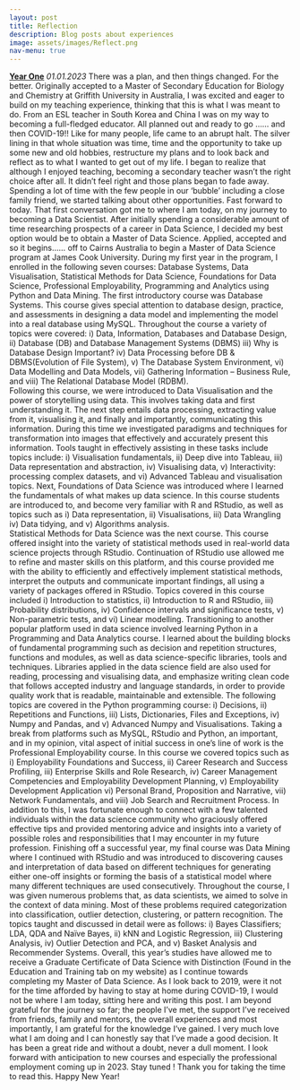 ```yaml
---
layout: post
title: Reflection
description: Blog posts about experiences
image: assets/images/Reflect.png
nav-menu: true
---
```


<b><u>Year One</u></b>
<i>01.01.2023</i>
There was a plan, and then things changed. For the better. 
Originally accepted to a Master of Secondary Education for Biology and Chemistry at Griffith University in Australia, I was excited and eager to build on my teaching experience, thinking that this is what I was meant to do. From an ESL teacher in South Korea and China I was on my way to becoming a full-fledged educator. All planned out and ready to go …… and then COVID-19!! Like for many people, life came to an abrupt halt.  The silver lining in that whole situation was time, time and the opportunity to take up some new and old hobbies, restructure my plans and to look back and reflect as to what I wanted to get out of my life. I began to realize that although I enjoyed teaching, becoming a secondary teacher wasn’t the right choice after all. It didn’t feel right and those plans began to fade away. Spending a lot of time with the few people in our ‘bubble’ including a close family friend, we started talking about other opportunities. Fast forward to today. That first conversation got me to where I am today, on my journey to becoming a Data Scientist.  After initially spending a considerable amount of time researching prospects of a career in Data Science, I decided my best option would be to obtain a Master of Data Science. Applied, accepted and so it begins…… off to Cairns Australia to begin a Master of Data Science program at James Cook University.
During my first year in the program, I enrolled in the following seven courses: Database Systems, Data Visualisation, Statistical Methods for Data Science, Foundations for Data Science, Professional Employability, Programming and Analytics using Python and Data Mining. 
The first introductory course was Database Systems. This course gives special attention to database design, practice, and assessments in designing a data model and implementing the model into a real database using MySQL. Throughout the course a variety of topics were covered: i) Data, Information, Databases and Database Design, ii) Database (DB) and Database Management Systems (DBMS) iii) Why is Database Design Important? iv) Data Processing before DB & DBMS(Evolution of File System), v) The Database System Environment, vi) Data Modelling and Data Models, vii) Gathering Information – Business Rule, and viii) The Relational Database Model (RDBM).  
Following this course, we were introduced to Data Visualisation and the power of storytelling using data. This involves taking data and first understanding it. The next step entails data processing, extracting value from it, visualising it, and finally and importantly, communicating this information. During this time we investigated paradigms and techniques for transformation into images that effectively and accurately present this information. Tools taught in effectively assisting in these tasks include topics include: i) Visualisation fundamentals, ii) Deep dive into Tableau, iii) Data representation and abstraction, iv) Visualising data, v) Interactivity: processing complex datasets, and vi) Advanced Tableau and visualisation topics.
Next, Foundations of Data Science was introduced where I learned the fundamentals of what makes up data science. In this course students are introduced to, and become very familiar with R and RStudio, as well as topics such as i) Data representation, ii) Visualisations, iii) Data Wrangling iv) Data tidying, and v) Algorithms analysis.  
Statistical Methods for Data Science was the next course. This course offered insight into the variety of statistical methods used in real-world data science projects through RStudio. Continuation of RStudio use allowed me to refine and master skills on this platform, and this course provided me with the ability to efficiently and effectively implement statistical methods, interpret the outputs and communicate important findings, all using a variety of packages offered in RStudio. Topics covered in this course included i) Introduction to statistics, ii) Introduction to R and RStudio, iii) Probability distributions, iv) Confidence intervals and significance tests, v) Non-parametric tests, and vi) Linear modelling. 
Transitioning to another popular platform used in data science involved learning Python in a Programming and Data Analytics course.  I learned about the building blocks of fundamental programming such as decision and repetition structures, functions and modules, as well as data science-specific libraries, tools and techniques. Libraries applied in the data science field are also used for reading, processing and visualising data, and emphasize writing clean code that follows accepted industry and language standards, in order to provide quality work that is readable, maintainable and extensible. The following topics are covered in the Python programming course:  i) Decisions, ii) Repetitions and Functions, iii) Lists, Dictionaries, Files and Exceptions, iv) Numpy and Pandas, and v) Advanced Numpy and Visualisations. 
Taking a break from platforms such as MySQL, RStudio and Python, an important, and in my opinion, vital aspect of initial success in one’s line of work is the Professional Employability course. In this course we covered topics such as i) Employability Foundations and Success, ii) Career Research and Success Profiling, iii) Enterprise Skills and Role Research, iv) Career Management Competencies and Employability Development Planning, v) Employability Development Application vi) Personal Brand, Proposition and Narrative, vii) Network Fundamentals, and viii) Job Search and Recruitment Process. In addition to this, I was fortunate enough to connect with a few talented individuals within the data science community who graciously offered effective tips and provided mentoring advice and insights into a variety of possible roles and responsibilities that I may encounter in my future profession. 
Finishing off a successful year, my final course was Data Mining where I continued with RStudio and was introduced to discovering causes and interpretation of data based on different techniques for generating either one-off insights or forming the basis of a statistical model where many different techniques are used consecutively. Throughout the course, I was given numerous problems that, as data scientists, we aimed to solve in the context of data mining. Most of these problems required categorization into classification, outlier detection, clustering, or pattern recognition. The topics taught and discussed in detail were as follows: i) Bayes Classifiers; LDA, QDA and Naïve Bayes, ii) kNN and Logistic Regression, iii) Clustering Analysis, iv) Outlier Detection and PCA, and v) Basket Analysis and Recommender Systems. 
Overall, this year’s studies have allowed me to receive a Graduate Certificate of Data Science with Distinction (Found in the Education and Training tab on my website) as I continue towards completing my Master of Data Science. As I look back to 2019, were it not for the time afforded by having to stay at home during COVID-19, I would not be where I am today, sitting here and writing this post. I am beyond grateful for the journey so far; the people I’ve met, the support I’ve received from friends, family and mentors, the overall experiences and most importantly, I am grateful for the knowledge I’ve gained. I very much love what I am doing and I can honestly say that I’ve made a good decision. It has been a great ride and without a doubt, never a dull moment. I look forward with anticipation to new courses and especially the professional employment coming up in 2023. Stay tuned !
Thank you for taking the time to read this. Happy New Year!

